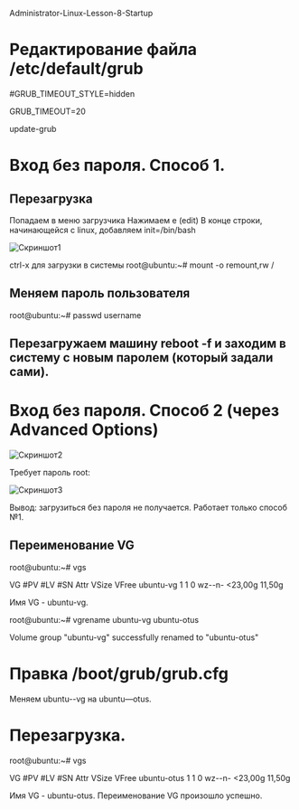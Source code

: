 Administrator-Linux-Lesson-8-Startup

# Редактирование файла /etc/default/grub

#GRUB_TIMEOUT_STYLE=hidden

GRUB_TIMEOUT=20

update-grub

# Вход без пароля. Способ 1.
## Перезагрузка
Попадаем в меню загрузчика
Нажимаем e (edit)
В конце строки, начинающейся с linux, добавляем init=/bin/bash

![Скриншот1](https://github.com/user-attachments/assets/6ed12b4f-e892-409f-9177-1624ad14f16a)

сtrl-x для загрузки в системы
root@ubuntu:~# mount -o remount,rw /

## Меняем пароль пользователя
root@ubuntu:~# passwd username
## Перезагружаем машину reboot -f и заходим в систему с новым паролем (который задали сами).

# Вход без пароля. Способ 2 (через Advanced Options)

![Скриншот2](https://github.com/user-attachments/assets/6f0f24f4-0942-40a2-ab79-8ad96471eb00)

Требует пароль root:

![Скриншот3](https://github.com/user-attachments/assets/bdb471af-09a1-4947-aafb-c9f1308f27f8)

Вывод: загрузиться без пароля не получается. Работает только способ №1.

## Переименование VG
root@ubuntu:~# vgs

  VG        #PV #LV #SN Attr   VSize   VFree
  ubuntu-vg   1   1   0 wz--n- <23,00g 11,50g
  
Имя VG -   ubuntu-vg.

root@ubuntu:~# vgrename ubuntu-vg ubuntu-otus

  Volume group "ubuntu-vg" successfully renamed to "ubuntu-otus"

# Правка /boot/grub/grub.cfg
Меняем ubuntu--vg на ubuntu—otus.

# Перезагрузка.
root@ubuntu:~# vgs

  VG          #PV #LV #SN Attr   VSize   VFree
  ubuntu-otus   1   1   0 wz--n- <23,00g 11,50g
  
Имя VG -   ubuntu-otus.
Переименование VG произошло успешно.

